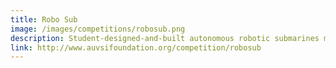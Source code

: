 ```yaml
---
title: Robo Sub
image: /images/competitions/robosub.png
description: Student-designed-and-built autonomous robotic submarines must complete a difficult series of visual- and acoustic-based tasks in this popular international competition.  These tasks simulate the work required of robotic subs in many facets of underwater activity. 
link: http://www.auvsifoundation.org/competition/robosub
---
```

